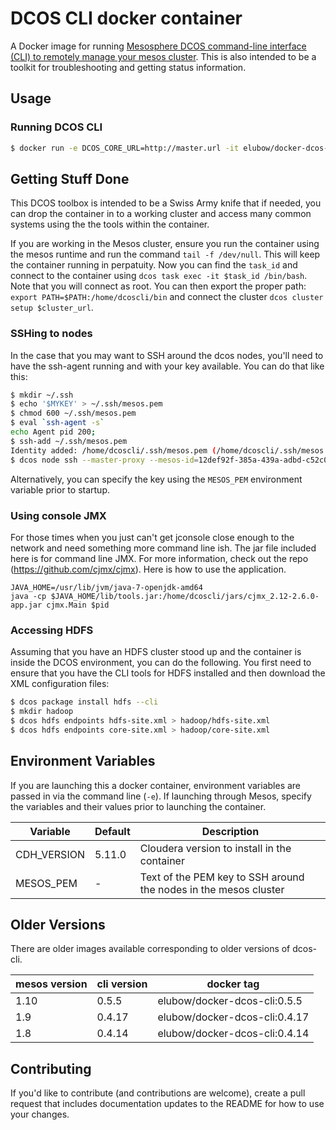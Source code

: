 # DCOS CLI docker container

A Docker image for running [Mesosphere DCOS command-line interface (CLI) to remotely manage your mesos cluster](https://docs.mesosphere.com/using/cli/). This is also intended to be a toolkit for troubleshooting and getting status information.

## Usage

### Running DCOS CLI

```bash
$ docker run -e DCOS_CORE_URL=http://master.url -it elubow/docker-dcos-cli
```

## Getting Stuff Done
This DCOS toolbox is intended to be a Swiss Army knife that if needed, you can drop the container in to a working cluster and access many common systems using the the tools within the container.

If you are working in the Mesos cluster, ensure you run the container using the mesos runtime and run the command `tail -f /dev/null`. This will keep the container running in perpatuity. Now you can find the `task_id` and connect to the container using `dcos task exec -it $task_id /bin/bash`. Note that you will connect as root. You can then export the proper path: `export PATH=$PATH:/home/dcoscli/bin` and connect the cluster `dcos cluster setup $cluster_url`.

### SSHing to nodes
In the case that you may want to SSH around the dcos nodes, you'll need to have the ssh-agent running and with your key available. You can do that like this:

```bash
$ mkdir ~/.ssh
$ echo '$MYKEY' > ~/.ssh/mesos.pem
$ chmod 600 ~/.ssh/mesos.pem
$ eval `ssh-agent -s`
echo Agent pid 200;
$ ssh-add ~/.ssh/mesos.pem
Identity added: /home/dcoscli/.ssh/mesos.pem (/home/dcoscli/.ssh/mesos.pem)
$ dcos node ssh --master-proxy --mesos-id=12def92f-385a-439a-adbd-c52c0e61cf4d-S0
```

Alternatively, you can specify the key using the `MESOS_PEM` environment variable prior to startup.

### Using console JMX
For those times when you just can't get jconsole close enough to the network and need something more command line ish. The jar file included here is for command line JMX. For more information, check out the repo (https://github.com/cjmx/cjmx). Here is how to use the application.
```
JAVA_HOME=/usr/lib/jvm/java-7-openjdk-amd64
java -cp $JAVA_HOME/lib/tools.jar:/home/dcoscli/jars/cjmx_2.12-2.6.0-app.jar cjmx.Main $pid
```

### Accessing HDFS
Assuming that you have an HDFS cluster stood up and the container is inside the DCOS environment, you can do the following. You first need to ensure that you have the CLI tools for HDFS installed and then download the XML configuration files:

```bash
$ dcos package install hdfs --cli
$ mkdir hadoop
$ dcos hdfs endpoints hdfs-site.xml > hadoop/hdfs-site.xml
$ dcos hdfs endpoints core-site.xml > hadoop/core-site.xml
```

## Environment Variables
If you are launching this a docker container, environment variables are passed in via the command line (`-e`). If launching through Mesos, specify the variables and their values prior to launching the container.

|Variable|Default|Description|
|--------|-------|-----------|
|CDH_VERSION|5.11.0|Cloudera version to install in the container|
|MESOS_PEM| - | Text of the PEM key to SSH around the nodes in the mesos cluster|

## Older Versions
There are older images available corresponding to older versions of dcos-cli.

|mesos version|cli version|docker tag|
|-------------|-----------|----------|
|1.10|0.5.5|elubow/docker-dcos-cli:0.5.5|
|1.9|0.4.17|elubow/docker-dcos-cli:0.4.17|
|1.8|0.4.14|elubow/docker-dcos-cli:0.4.14|

## Contributing
If you'd like to contribute (and contributions are welcome), create a pull request that includes documentation updates to the README for how to use your changes.
